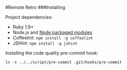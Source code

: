 #Remote Retro
###Installing

Project dependencies: 

* Ruby 1.9+
* Node.js and [Node packaged modules](https://npmjs.org/)
* Coffeelint: `npm install -g coffeelint`
* JSHint: `npm install -g jshint`

Installing the code quality pre-commit hook:

	ln -s ../../script/pre-commit .git/hooks/pre-commit

